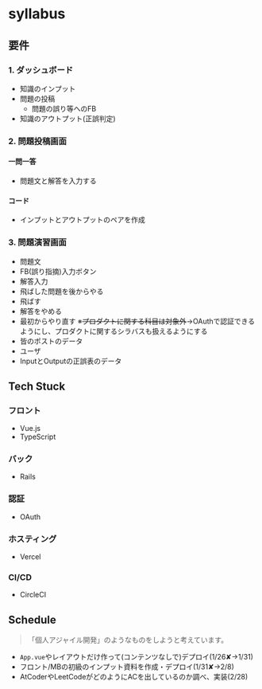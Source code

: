 # syllabus

## 要件
### 1. ダッシュボード
- 知識のインプット
- 問題の投稿
    - 問題の誤り等へのFB
- 知識のアウトプット(正誤判定)
### 2. 問題投稿画面
#### 一問一答
- 問題文と解答を入力する
#### コード
- インプットとアウトプットのペアを作成
### 3. 問題演習画面
- 問題文
- FB(誤り指摘)入力ボタン
- 解答入力
- 飛ばした問題を後からやる
- 飛ばす
- 解答をやめる
- 最初からやり直す
※~~プロダクトに関する科目は対象外~~→OAuthで認証できるようにし、プロダクトに関するシラバスも扱えるようにする 
- 皆のポストのデータ
- ユーザ
- InputとOutputの正誤表のデータ

## Tech Stuck
### フロント
- Vue.js
- TypeScript 

### バック
- Rails

### 認証
- OAuth

### ホスティング
- Vercel

### CI/CD
- CircleCI

## Schedule 
> 「個人アジャイル開発」のようなものをしようと考えています。

- `App.vue`やレイアウトだけ作って(コンテンツなしで)デプロイ(1/26✘→1/31)
- フロント/MBの初級のインプット資料を作成・デプロイ(1/31✘→2/8)
- AtCoderやLeetCodeがどのようにACを出しているのか調べ、実装(2/28)